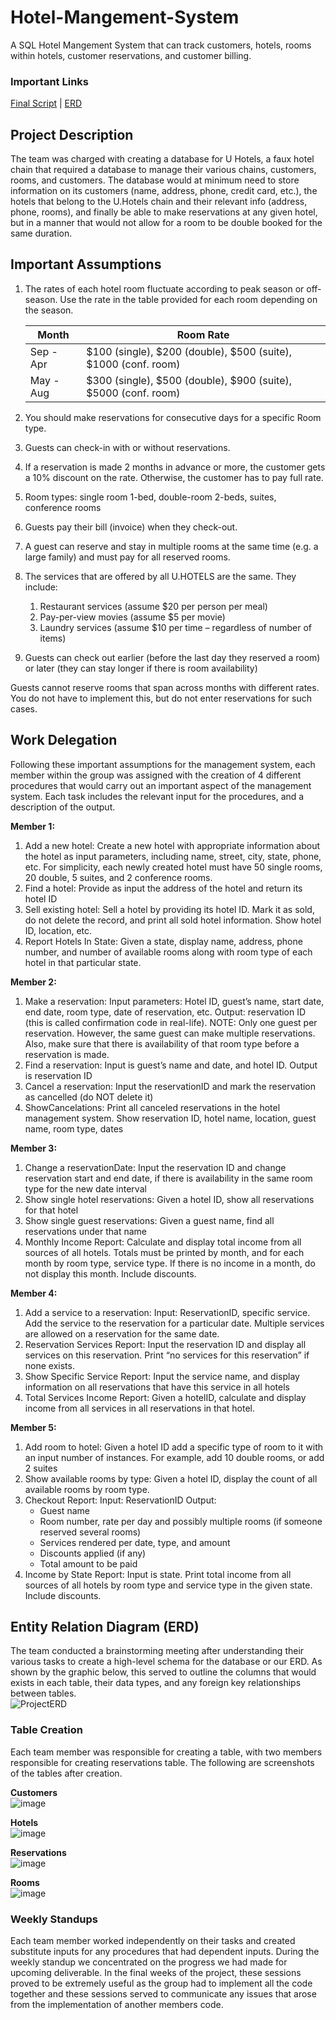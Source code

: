 # Hotel-Mangement-System
A SQL Hotel Mangement System that can track customers, hotels, rooms within hotels, customer reservations, and customer billing.

### Important Links

[Final Script](https://github.com/JasonDoesCode/Hotel-Mangement-System/blob/main/Procedures.sql) | [ERD](https://github.com/JasonDoesCode/Hotel-Mangement-System/blob/main/Project%20ERD.png)

## Project Description

The team was charged with creating a database for U Hotels, a faux hotel chain that required a database to manage their various chains, customers, rooms, and customers. The database would at minimum need to store information on its customers (name, address, phone, credit card, etc.), the hotels that belong to the U.Hotels chain and their relevant info (address, phone, rooms), and finally be able to make reservations at any given hotel, but in a manner that would not allow for a room to be double booked for the same duration.

## Important Assumptions

1. The rates of each hotel room fluctuate according to peak season or off-season. Use the rate in the table provided for each room depending on the season.
    
    
    | Month | Room Rate |
    | --- | --- |
    | Sep - Apr | $100 (single), $200 (double), $500 (suite), $1000 (conf. room) |
    | May - Aug | $300 (single), $500 (double), $900 (suite), $5000 (conf. room) |
2. You should make reservations for consecutive days for a specific Room type.
3. Guests can check-in with or without reservations.
4. If a reservation is made 2 months in advance or more, the customer gets a 10% discount on the rate. Otherwise, the customer has to pay full rate.
5. Room types: single room 1-bed, double-room 2-beds, suites, conference rooms
6. Guests pay their bill (invoice) when they check-out.
7. A guest can reserve and stay in multiple rooms at the same time (e.g. a large family) and must pay for all reserved rooms.
8. The services that are offered by all U.HOTELS are the same. They include:
    1. Restaurant services (assume $20 per person per meal)
    2. Pay-per-view movies (assume $5 per movie)
    3. Laundry services (assume $10 per time – regardless of number of items)
9. Guests can check out earlier (before the last day they reserved a room) or later (they can stay longer if there is room availability)

Guests cannot reserve rooms that span across months with different rates. You do not have to implement this, but do not enter reservations for such cases.

## Work Delegation

Following these important assumptions for the management system, each member within the group was assigned with the creation of 4 different procedures that would carry out an important aspect of the management system. Each task includes the relevant input for the procedures, and a description of the output.

**Member 1:**

1. Add a new hotel: Create a new hotel with appropriate information about the hotel as input parameters, including name, street, city, state, phone, etc. For simplicity, each newly created hotel must have 50 single rooms, 20 double, 5 suites, and 2 conference rooms.
2. Find a hotel: Provide as input the address of the hotel and return its hotel ID
3. Sell existing hotel: Sell a hotel by providing its hotel ID. Mark it as sold, do not delete the record, and print all sold hotel information. Show hotel ID, location, etc.
4. Report Hotels In State: Given a state, display name, address, phone number, and number of available rooms along with room type of each hotel in that particular state.

**Member 2:**

1. Make a reservation: Input parameters: Hotel ID, guest’s name, start date, end date, room type, date of reservation, etc. Output: reservation ID (this is called confirmation code in real-life). NOTE: Only one guest per reservation. However, the same guest can make multiple reservations. Also, make sure that there is availability of that room type before a reservation is made.
2. Find a reservation: Input is guest’s name and date, and hotel ID. Output is reservation ID
3. Cancel a reservation: Input the reservationID and mark the reservation as cancelled (do NOT delete it)
4. ShowCancelations: Print all canceled reservations in the hotel management system. Show reservation ID, hotel name, location, guest name, room type, dates

**Member 3:**

1. Change a reservationDate: Input the reservation ID and change reservation start and end date, if there is availability in the same room type for the new date interval
2. Show single hotel reservations: Given a hotel ID, show all reservations for that hotel
3. Show single guest reservations: Given a guest name, find all reservations under that name
4. Monthly Income Report: Calculate and display total income from all sources of all hotels. Totals must be printed by month, and for each month by room type, service type. If there is no income in a month, do not display this month. Include discounts.

**Member 4:**

1. Add a service to a reservation: Input: ReservationID, specific service. Add the service to the reservation for a particular date. Multiple services are allowed on a reservation for the same date.
2. Reservation Services Report: Input the reservation ID and display all services on this reservation. Print “no services for this reservation” if none exists.
3. Show Specific Service Report: Input the service name, and display information on all reservations that have this service in all hotels
4. Total Services Income Report: Given a hotelID, calculate and display income from all services in all reservations in that hotel.

**Member 5:**

1. Add room to hotel: Given a hotel ID add a specific type of room to it with an input number of instances. For example, add 10 double rooms, or add 2 suites
2. Show available rooms by type: Given a hotel ID, display the count of all available rooms by room type.
3. Checkout Report: Input: ReservationID Output:
    - Guest name
    - Room number, rate per day and possibly multiple rooms (if someone reserved several rooms)
    - Services rendered per date, type, and amount
    - Discounts applied (if any)
    - Total amount to be paid
4. Income by State Report: Input is state. Print total income from all sources of all hotels by room type and service type in the given state. Include discounts.

## Entity Relation Diagram (ERD)

The team conducted a brainstorming meeting after understanding their various tasks to create a high-level schema for the database or our ERD. As shown by the graphic below, this served to outline the columns that would exists in each table, their data types, and any foreign key relationships between tables.\
![ProjectERD](https://user-images.githubusercontent.com/25627129/213726975-51d45b9b-c604-42c6-8924-17cd87e8617b.png)

### Table Creation

Each team member was responsible for creating a table, with two members responsible for creating reservations table. The following are screenshots of the tables after creation.

**Customers**\
![image](https://user-images.githubusercontent.com/25627129/213727563-7bfd6afe-9000-4b8a-89f6-b29b7d05eed8.png)

**Hotels**\
![image](https://user-images.githubusercontent.com/25627129/213727631-d2d71692-e8a9-4585-a1c5-a0412c177be9.png)

**Reservations**\
![image](https://user-images.githubusercontent.com/25627129/213727680-a160684d-980d-4e47-a65b-46ac92b6328b.png)

**Rooms**\
![image](https://user-images.githubusercontent.com/25627129/213727718-b80cbaeb-74ef-4fbc-9cd0-16abb3250160.png)


### Weekly Standups
Each team member worked independently on their tasks and created substitute inputs for any procedures that had dependent inputs. During the weekly standup we concentrated on the progress we had made for upcoming deliverable. In the final weeks of the project, these sessions proved to be extremely useful as the group had to implement all the code together and these sessions served to communicate any issues that arose from the implementation of another members code.
